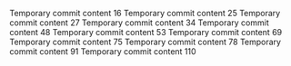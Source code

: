 Temporary commit content 16
Temporary commit content 25
Temporary commit content 27
Temporary commit content 34
Temporary commit content 48
Temporary commit content 53
Temporary commit content 69
Temporary commit content 75
Temporary commit content 78
Temporary commit content 91
Temporary commit content 110
